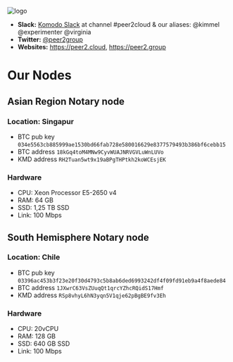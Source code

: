 ![logo](http://peer2.cloud/images/peer2cloud_logo.png "peer2cloud")

* **Slack:** [Komodo Slack](https://join.slack.com/t/komodo-platform/shared_invite/enQtMzI3MTc2MjAwNDUzLTkwN2Q3ZDkxMDlhMTY5NTg0NWI1MWMxY2YwMDRiYzNkM2JiYTc2MGRlZTc5YjlkNThkMWZhYzAyYjQ0N2UwNjU) at channel #peer2cloud & our aliases: @kimmel @experimenter @virginia
* **Twitter:** [@peer2group](https://twitter.com/peer2group)
* **Websites:** https://peer2.cloud, https://peer2.group

# Our Nodes
## Asian Region Notary node
### Location: Singapur

* BTC pub key `034e5563cb885999ae1530bd66fab728e580016629e8377579493b386bf6cebb15`
* BTC address `18kGq4toM4MNw9CyvWUAJNRVGVLuWnLUVo`
* KMD address `RH2Tuan5wt9x19aBPgTHPtkh2koWCEsjEK`

### Hardware

* CPU: Xeon Processor E5-2650 v4
* RAM: 64 GB
* SSD: 1,25 TB SSD
* Link: 100 Mbps

## South Hemisphere Notary node
### Location: Chile

* BTC pub key `03396ac453b3f23e20f30d4793c5b8ab6ded6993242df4f09fd91eb9a4f8aede84`
* BTC address `1JXwrC63VsZUuqQt1qrcYZhcRQidS17Hmf`
* KMD address `RSp8vhyL6hN3yqn5V1qje62pBgBE9fv3Eh`

### Hardware

* CPU: 20vCPU
* RAM: 128 GB
* SSD: 640 GB SSD
* Link: 100 Mbps


